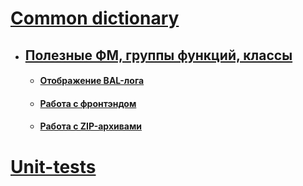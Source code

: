 # [Common dictionary](/docs/common-dictionary.md)
  - ## [Полезные ФМ, группы функций, классы](/docs/common-dictionary.md#полезные-фм-группы-функций-классы)
    - #### [Отображение BAL-лога](/docs/common-dictionary.md#отображение-bal-лога)
    - #### [Работа с фронтэндом](/docs/common-dictionary.md#работа-с-фронтэндом)
    - #### [Работа с ZIP-архивами](/docs/common-dictionary.md#работа-с-zip-архивами)
# [Unit-tests](/docs/unit-tests.md)
